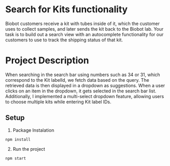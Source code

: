 # Search for Kits functionality
Biobot customers receive a kit with tubes inside of it, which the customer uses to collect samples, and later sends the kit back to the Biobot lab. Your task is to build out a search view with an autocomplete functionality for our customers to use to track the shipping status of that kit.

# Project Description

When searching in the search bar using numbers such as 34 or 31, which correspond to the Kit labelId, we fetch data based on the query. The retrieved data is then displayed in a dropdown as suggestions. When a user clicks on an item in the dropdown, it gets selected in the search bar list. Additionally, I implemented a multi-select dropdown feature, allowing users to choose multiple kits while entering Kit label IDs.

## Setup
1.  Package Instalation
```
npm install
```

2. Run the project
```
npm start
```